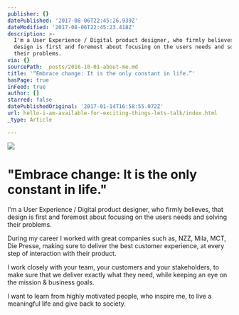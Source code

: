 ```yaml
---
publisher: {}
datePublished: '2017-08-06T22:45:26.939Z'
dateModified: '2017-08-06T22:45:23.418Z'
description: >-
  I'm a User Experience / Digital product designer, who firmly believes, that
  design is first and foremost about focusing on the users needs and solving
  their problems.
via: {}
sourcePath: _posts/2016-10-01-about-me.md
title: '“Embrace change: It is the only constant in life.”'
hasPage: true
inFeed: true
author: []
starred: false
datePublishedOriginal: '2017-01-14T16:58:55.072Z'
url: hello-i-am-available-for-exciting-things-lets-talk/index.html
_type: Article

---
```

![](https://the-grid-user-content.s3-us-west-2.amazonaws.com/7f1b5246-0d44-4d45-8048-0d6f0833fa5d.gif)

# "Embrace change: It is the only constant in life."

I'm a User Experience / Digital product designer, who firmly believes, that design is first and foremost about focusing on the users needs and solving their problems.

During my career I worked with great companies such as, NZZ, Mila, MCT, Die Presse, making sure to deliver the best customer experience, at every step of interaction with their product.

I work closely with your team, your customers and your stakeholders, to make sure that we deliver exactly what they need, while keeping an eye on the mission & business goals.

I want to learn from highly motivated people, who inspire me, to live a meaningful life and give back to society.